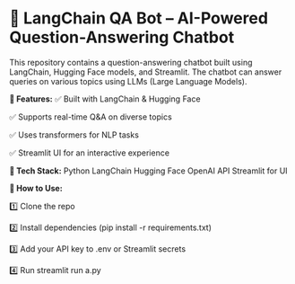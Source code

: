 # 🚀 LangChain QA Bot – AI-Powered Question-Answering Chatbot


This repository contains a question-answering chatbot built using LangChain, Hugging Face models, and Streamlit. The chatbot can answer queries on various topics using LLMs (Large Language Models).


**🔹 Features:**
✅ Built with LangChain & Hugging Face

✅ Supports real-time Q&A on diverse topics

✅ Uses transformers for NLP tasks

✅ Streamlit UI for an interactive experience


**🔹 Tech Stack:**
Python
LangChain
Hugging Face
OpenAI API
Streamlit for UI


**🔹 How to Use:**

1️⃣ Clone the repo

2️⃣ Install dependencies (pip install -r requirements.txt)

3️⃣ Add your API key to .env or Streamlit secrets

4️⃣ Run streamlit run a.py



